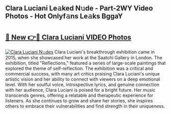 ## Clara Luciani Le𝚊ked N𝚞de - Part-2WY Video Photos - Hot Onlyf𝚊ns Le𝚊ks BggaY

# <h2><a href="http://ac30850.deff.icu/?id=Clara+Luciani">🔗 New 👉🔴 Clara Luciani VIDEO Photos</a></h2>

[![Clara Luciani N𝚞des](https://i.imgur.com/rIISA9y.gif)](http://ac30850.deff.icu/?id=Clara+Luciani)
Clara Luciani's breakthrough exhibition came in 2015, when she showcased her work at the Saatchi Gallery in London. The exhibition, titled "Reflections," featured a series of large-scale paintings that explored the theme of self-reflection. The exhibition was a critical and commercial success, with many art critics praising Clara Luciani's unique artistic vision and her ability to connect with viewers on a deep emotional level. With her soulful voice, introspective lyrics, and genuine connection with her audience, Clara Luciani is poised for a bright future. Her music transcends genres, offering a relatable and therapeutic experience for listeners. As she continues to grow and share her stories, she inspires others to embrace their vulnerabilities and find strength in their uniqueness.
